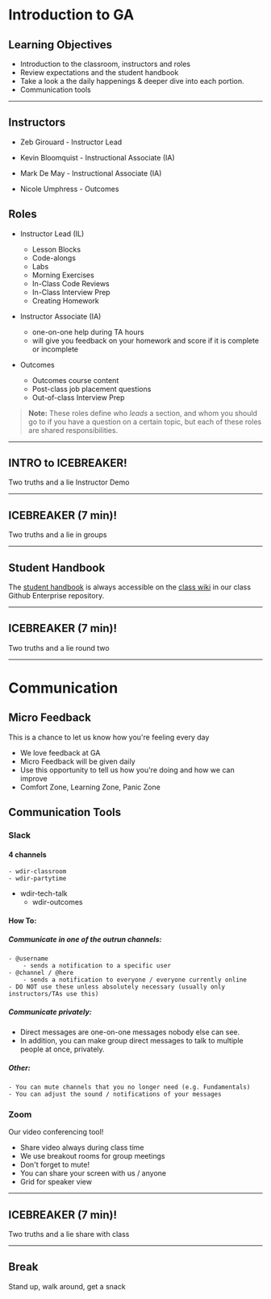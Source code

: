 # Introduction to GA

<!--4:35 -->

## Learning Objectives

- Introduction to the classroom, instructors and roles
- Review expectations and the student handbook
- Take a look a the daily happenings & deeper dive into each portion.
- Communication tools

<hr>

## Instructors

- Zeb Girouard - Instructor Lead

- Kevin Bloomquist - Instructional Associate (IA)
- Mark De May - Instructional Associate (IA)

- Nicole Umphress - Outcomes


## Roles

- Instructor Lead (IL)
  - Lesson Blocks
  - Code-alongs
  - Labs
  - Morning Exercises
  - In-Class Code Reviews
  - In-Class Interview Prep
  - Creating Homework

- Instructor Associate (IA)
  - one-on-one help during TA hours
  - will give you feedback on your homework and score if it is complete or incomplete

- Outcomes
  - Outcomes course content
  - Post-class job placement questions
  - Out-of-class Interview Prep

>**Note:** These roles define who *leads* a section, and whom you should go to if you have a question on a certain topic, but each of these roles are shared responsibilities.

<hr>

## INTRO to ICEBREAKER!

<!--4:43 -->

Two truths and a lie Instructor Demo

<hr>

## ICEBREAKER (7 min)!

Two truths and a lie in groups

<hr>

<!--4:57 -->

## Student Handbook

The [student handbook](../../../../../wiki/Student-Handbook) is always accessible on the [class wiki](../../../../../wiki) in our class Github Enterprise repository.


<hr>

## ICEBREAKER (7 min)!

Two truths and a lie round two

<hr>

# Communication

## Micro Feedback

This is a chance to let us know how you're feeling every day

- We love feedback at GA
- Micro Feedback will be given daily
- Use this opportunity to tell us how you're doing and how we can improve
- Comfort Zone, Learning Zone, Panic Zone

## Communication Tools

### Slack

#### 4 channels

	- wdir-classroom
	- wdir-partytime
  - wdir-tech-talk
	- wdir-outcomes

#### How To:

##### Communicate in one of the outrun channels:

	- @username
		- sends a notification to a specific user
	- @channel / @here
		- sends a notification to everyone / everyone currently online
    - DO NOT use these unless absolutely necessary (usually only instructors/TAs use this)

##### Communicate privately:

- Direct messages are one-on-one messages nobody else can see.
- In addition, you can make group direct messages to talk to multiple people at once, privately.

##### Other:

	- You can mute channels that you no longer need (e.g. Fundamentals)
	- You can adjust the sound / notifications of your messages

### Zoom

Our video conferencing tool!

- Share video always during class time
- We use breakout rooms for group meetings
- Don't forget to mute!
- You can share your screen with us / anyone
- Grid for speaker view

<hr>

## ICEBREAKER (7 min)!

Two truths and a lie share with class

<hr>

<!--5:07 and only one pair icebreaker -->

## Break

Stand up, walk around, get a snack
